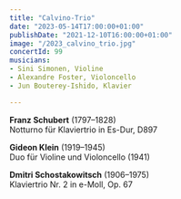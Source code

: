 ```yaml
---
title: "Calvino-Trio"
date: "2023-05-14T17:00:00+01:00"
publishDate: "2021-12-10T16:00:00+01:00"
image: "/2023_calvino_trio.jpg"
concertId: 99
musicians:
- Sini Simonen, Violine
- Alexandre Foster, Violoncello
- Jun Bouterey-Ishido, Klavier

---
```


__Franz Schubert__ (1797–1828)  
Notturno für Klaviertrio in Es-Dur, D897

__Gideon Klein__ (1919–1945)  
Duo für Violine und Violoncello (1941)

__Dmitri Schostakowitsch__ (1906–1975)  
Klaviertrio Nr. 2 in e-Moll, Op. 67
